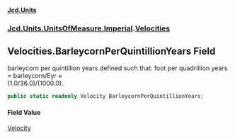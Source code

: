 #### [Jcd.Units](index.md 'index')
### [Jcd.Units.UnitsOfMeasure.Imperial](Jcd.Units.UnitsOfMeasure.Imperial.md 'Jcd.Units.UnitsOfMeasure.Imperial').[Velocities](Velocities.md 'Jcd.Units.UnitsOfMeasure.Imperial.Velocities')

## Velocities.BarleycornPerQuintillionYears Field

barleycorn per quintillion years defined such that: foot per quadrillion years = barleycorn/Eyr ×  
(1.0/36.0)/(1000.0).

```csharp
public static readonly Velocity BarleycornPerQuintillionYears;
```

#### Field Value
[Velocity](Velocity.md 'Jcd.Units.UnitTypes.Velocity')